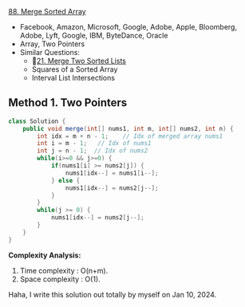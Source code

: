 [88. Merge Sorted Array](https://leetcode.com/problems/merge-sorted-array/)

* Facebook, Amazon, Microsoft, Google, Adobe, Apple, Bloomberg, Adobe, Lyft, Google, IBM, ByteDance, Oracle
* Array, Two Pointers
* Similar Questions:
    * 🌟[21. Merge Two Sorted Lists](https://leetcode.com/problems/merge-two-sorted-lists/)
    * Squares of a Sorted Array
    * Interval List Intersections
    

## Method 1. Two Pointers 
```java
class Solution {
    public void merge(int[] nums1, int m, int[] nums2, int n) {
        int idx = m + n - 1;    // Idx of merged array nums1
        int i = m - 1;   // Idx of nums1
        int j = n - 1;  // Idx of nums2
        while(i>=0 && j>=0) {
            if(nums1[i] >= nums2[j]) {
                nums1[idx--] = nums1[i--];
            } else {
                nums1[idx--] = nums2[j--];
            }
        }
        while(j >= 0) {
            nums1[idx--] = nums2[j--];
        }
    }
}
```
**Complexity Analysis:**
1. Time complexity : O(n+m).
2. Space complexity : O(1).


Haha, I write this solution out totally by myself on Jan 10, 2024. 